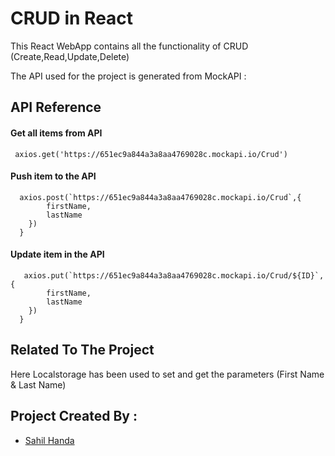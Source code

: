 
# CRUD in React

This React WebApp contains all the functionality of CRUD (Create,Read,Update,Delete)

The API used for the project is generated from MockAPI :



## API Reference

#### Get all items from API

```http
 axios.get('https://651ec9a844a3a8aa4769028c.mockapi.io/Crud')
```

#### Push item to the API

```http
  axios.post(`https://651ec9a844a3a8aa4769028c.mockapi.io/Crud`,{
        firstName,
        lastName
    })
  }
```

#### Update item in the API

```http
   axios.put(`https://651ec9a844a3a8aa4769028c.mockapi.io/Crud/${ID}`,{
        firstName,
        lastName
    })
  }
```





## Related To The Project

Here Localstorage has been used to set and get the parameters
(First Name & Last Name)








## Project Created By : 

 - [Sahil Handa](https://github.com/SahilHanda300)

